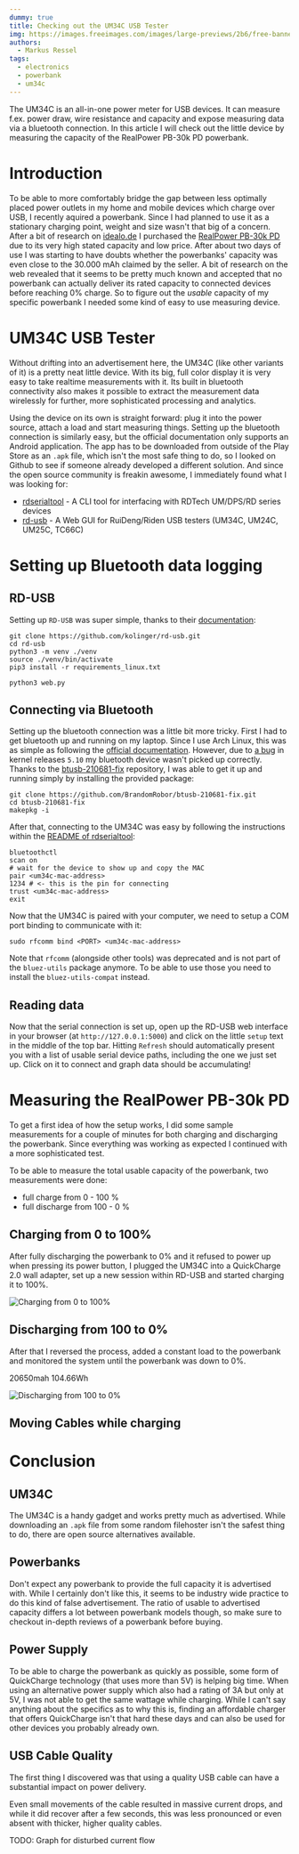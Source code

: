 ```yaml
---
dummy: true
title: Checking out the UM34C USB Tester
img: https://images.freeimages.com/images/large-previews/2b6/free-banner-background-1639360.jpg
authors:
  - Markus Ressel
tags:
  - electronics
  - powerbank
  - um34c
---
```


The UM34C is an all-in-one power meter for USB devices. It can measure f.ex. power draw, wire resistance and capacity and expose measuring data via a bluetooth connection. In this article I will check out the little device by measuring the capacity of the RealPower PB-30k PD powerbank.

<!--more-->

# Introduction

To be able to more comfortably bridge the gap between less optimally placed power outlets in my home and mobile devices which charge over USB, I recently aquired a powerbank. Since I had planned to use it as a stationary charging point, weight and size wasn't that big of a concern. After a bit of research on [idealo.de](https://idealo.de) I purchased the [RealPower PB-30k PD](https://www.realpower.de/details.php?artnr=306950) due to its very high stated capacity and low price. After about two days of use I was starting to have doubts whether the powerbanks' capacity was even close to the 30.000 mAh claimed by the seller. A bit of research on the web revealed that it seems to be pretty much known and accepted that no powerbank can actually deliver its rated capacity to connected devices before reaching 0% charge. So to figure out the _usable_ capacity of my specific powerbank I needed some kind of easy to use measuring device.

# UM34C USB Tester

Without drifting into an advertisement here, the UM34C (like other variants of it) is a pretty neat little device. With its big, full color display it is very easy to take realtime measurements with it. Its built in bluetooth connectivity also makes it possible to extract the measurement data wirelessly for further, more sophisticated processing and analytics.

Using the device on its own is straight forward: plug it into the power source, attach a load and start measuring things. Setting up the bluetooth connection is similarly easy, but the official documentation only supports an Android application. The app has to be downloaded from outside of the Play Store as an `.apk` file, which isn't the most safe thing to do, so I looked on Github to see if someone already developed a different solution. And since the open source community is freakin awesome, I immediately found what I was looking for:

- [rdserialtool](https://github.com/rfinnie/rdserialtool) - A CLI tool for interfacing with RDTech UM/DPS/RD series devices
- [rd-usb](https://github.com/kolinger/rd-usb) - A Web GUI for RuiDeng/Riden USB testers (UM34C, UM24C, UM25C, TC66C)

# Setting up Bluetooth data logging

## RD-USB

Setting up `RD-USB` was super simple, thanks to their [documentation](https://github.com/kolinger/rd-usb#installation):

```shell
git clone https://github.com/kolinger/rd-usb.git
cd rd-usb
python3 -m venv ./venv
source ./venv/bin/activate
pip3 install -r requirements_linux.txt

python3 web.py
```

## Connecting via Bluetooth

Setting up the bluetooth connection was a little bit more tricky. First I had to get bluetooth up and running on my laptop. Since I use Arch Linux, this was as simple as following the [official documentation](https://wiki.archlinux.org/index.php/Bluetooth#Installation). However, due to [a bug](https://bugzilla.kernel.org/show_bug.cgi?id=210681) in kernel releases `5.10` my bluetooth device wasn't picked up correctly. Thanks to the [btusb-210681-fix](https://github.com/BrandomRobor/btusb-210681-fix) repository, I was able to get it up and running simply by installing the provided package:

```shell
git clone https://github.com/BrandomRobor/btusb-210681-fix.git
cd btusb-210681-fix
makepkg -i
```

After that, connecting to the UM34C was easy by following the instructions within the [README of rdserialtool](https://github.com/rfinnie/rdserialtool):

```shell
bluetoothctl
scan on
# wait for the device to show up and copy the MAC
pair <um34c-mac-address>
1234 # <- this is the pin for connecting
trust <um34c-mac-address>
exit
```

Now that the UM34C is paired with your computer, we need to setup a COM port binding to communicate with it:

```shell
sudo rfcomm bind <PORT> <um34c-mac-address>
```

Note that `rfcomm` (alongside other tools) was deprecated and is not part of the `bluez-utils` package anymore. To be able to use those you need to install the `bluez-utils-compat` instead.

## Reading data

Now that the serial connection is set up, open up the RD-USB web interface in your browser (at `http://127.0.0.1:5000`) and click on the little `setup` text in the middle of the top bar. Hitting `Refresh` should automatically present you with a list of usable serial device paths, including the one we just set up. Click on it to connect and graph data should be accumulating!

# Measuring the RealPower PB-30k PD

To get a first idea of how the setup works, I did some sample measurements for a couple of minutes for both charging and discharging the powerbank. Since everything was working as expected I continued with a more sophisticated test.

To be able to measure the total usable capacity of the powerbank, two measurements were done:

- full charge from 0 - 100 %
- full discharge from 100 - 0 %

## Charging from 0 to 100%

After fully discharging the powerbank to 0% and it refused to power up when pressing its power button, I plugged the UM34C into a QuickCharge 2.0 wall adapter, set up a new session within RD-USB and started charging it to 100%.

![Charging from 0 to 100%]()

## Discharging from 100 to 0%

After that I reversed the process, added a constant load to the powerbank and monitored the system until the powerbank was down to 0%.

20650mah
104.66Wh

![Discharging from 100 to 0%]()

## Moving Cables while charging

# Conclusion

## UM34C

The UM34C is a handy gadget and works pretty much as advertised. While downloading an `.apk` file from some random filehoster isn't the safest thing to do, there are open source alternatives available.

## Powerbanks

Don't expect any powerbank to provide the full capacity it is advertised with. While I certainly don't like this, it seems to be industry wide practice to do this kind of false advertisement. The ratio of usable to advertised capacity differs a lot between powerbank models though, so make sure to checkout in-depth reviews of a powerbank before buying.

## Power Supply

To be able to charge the powerbank as quickly as possible, some form of QuickCharge technology (that uses more than 5V) is helping big time. When using an alternative power supply which also had a rating of 3A but only at 5V, I was not able to get the same wattage while charging. While I can't say anything about the specifics as to why this is, finding an affordable charger that offers QuickCharge isn't that hard these days and can also be used for other devices you probably already own.

## USB Cable Quality

The first thing I discovered was that using a quality USB cable can have a substantial impact on power delivery.

Even small movements of the cable resulted in massive current drops, and while it did recover after a few seconds, this was less pronounced or even absent with thicker, higher quality cables.

TODO: Graph for disturbed current flow
